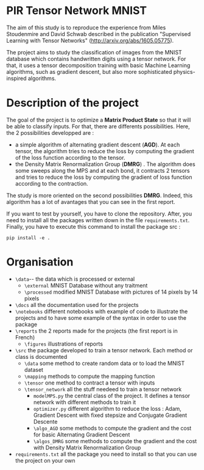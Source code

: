 # PIR Tensor Network MNIST

The aim of this study is to reproduce the experience from Miles Stoudenmire and David Schwab described in the publication "Supervised Learning with Tensor Networks" (http://arxiv.org/abs/1605.05775). 

The project aims to study the classification of images from the MNIST database which contains handwritten digits using a tensor network. For that, it uses a tensor decomposition training with basic Machine Learning algorithms, such as gradient descent, but also more sophisticated physics-inspired algorithms. 

# Description of the project

The goal of the project is to optimize a **Matrix Product State** so that it will be able to classify inputs. For that, there are differents possibilities. Here, the 2 possibilities developped are : 
* a simple algorithm of alternating gradient descent (**AGD**). At each tensor, the algorithm tries to reduce the loss by computing the gradient of the loss function according to the tensor.
* the Density Matrix Renormalization Group (**DMRG**) . The algorithm does some sweeps along the MPS and at each bond, it contracts 2 tensors and tries to reduce the loss by computing the gradient of loss function according to the contraction.

The study is more oriented on the second possibilities **DMRG**. Indeed, this algorithm has a lot of avantages that you can see in the first report.

If you want to test by yourself, you have to clone the repository. After, you need to install all the packages written down in the file `requirements.txt`. Finally, you have to execute this command to install the package src : 

```
pip install -e .
```

# Organisation
* `\data`-- the data which is processed or external
  * `\external` MNIST Database without any traitment
  * `\processed` modified MNIST Database with pictures of 14 pixels by 14 pixels
* `\docs` all the documentation used for the projects
* `\notebooks` different notebooks with example of code to illustrate the projects and to have some example of the syntax in order to use the package
* `\reports` the 2 reports made for the projects (the first report is in French)
  * `\figures` illustrations of reports
* `\src` the package developed to train a tensor network. Each method or class is documented
  * `\data` some method to create random data or to load the MNIST dataset
  * `\mapping` methods to compute the mapping function 
  * `\tensor` one method to contract a tensor with inputs
  * `\tensor_network` all the stuff needeed to train a tensor network
    * `modelMPS.py` the central class of the project. It defines a tensor network with different methods to train it
    * `optimizer.py` different algorithm to reduce the loss : Adam, Gradient Descent with fixed stepsize and Conjugate Gradient Descente
    * `\algo_AGD` some methods to compute the gradient and the cost for basic Alternating Gradient Descent
    * `\algos_DMRG` some methods to compute the gradient and the cost with Density Matrix Renormalization Group
* `requirements.txt` all the package you need to install so that you can use the project on your own








